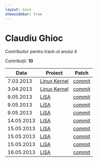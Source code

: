 ```yaml
---
layout: base
showsidebar: true
---
```


# Claudiu Ghioc

Contribuitor pentru track-ul anului 4

Contribuții: **10**

|Data |Proiect | Patch |
|-----|--------|-------|
| 7.03.2013|[Linux Kernel][kernel]|[commit](https://lkml.org/lkml/2013/3/7/230)|
| 3.04.2013|[Linux Kernel][kernel]|[commit](https://lkml.org/lkml/2013/4/2/1032)|
| 9.05.2013|[LiSA][LiSA]|[commit](https://github.com/lisa-project/lisa-user/commit/48f072e2ea35da4e42a524e1457aca693d4f8722)|
| 9.05.2013|[LiSA][LiSA]|[commit](https://github.com/lisa-project/lisa-user/commit/de3fa17ce12cb13a0d3c5c195bb536b9a152cc91)|
| 9.05.2013|[LiSA][LiSA]|[commit](https://github.com/lisa-project/lisa-user/commit/8db72b0091ad228c91bcd2a288ce54a33a1cb9e9)|
|14.05.2013|[LiSA][LiSA]|[commit](https://github.com/lisa-project/lisa-user/commit/1a7d89c1b45c0855cc0e6c6ba7227b8f31d257e1)|
|15.05.2013|[LiSA][LiSA]|[commit](https://github.com/lisa-project/lisa-user/commit/d8bf4d331f30a97161bf456025936bfb4c645160)|
|15.05.2013|[LiSA][LiSA]|[commit](https://github.com/lisa-project/lisa-user/commit/86d84984b1695da9733942717fdc2f685d86b766)|
|15.05.2013|[LiSA][LiSA]|[commit](https://github.com/lisa-project/lisa-user/commit/7896bb9527f4b1dd547b8c7806121f76bce2b49a)|
|16.05.2013|[LiSA][LiSA]|[commit](https://github.com/lisa-project/lisa-user/commit/2bb6c87d19ddb005999c048f4fae3ec3f02a4f82)|

[kernel]: http://www.kernel.org "Linux kernel"
[LiSA]: http://lisa.mindbit.ro "LiSA"
